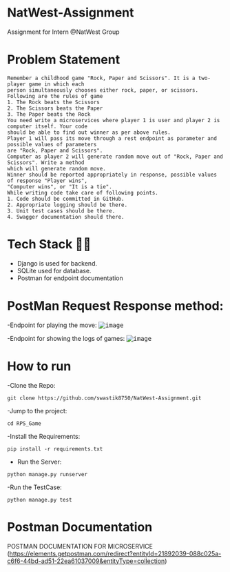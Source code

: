 # NatWest-Assignment
Assignment for Intern @NatWest Group

# Problem Statement

```
Remember a childhood game "Rock, Paper and Scissors". It is a two-player game in which each
person simultaneously chooses either rock, paper, or scissors.
Following are the rules of game
1. The Rock beats the Scissors
2. The Scissors beats the Paper
3. The Paper beats the Rock
You need write a microservices where player 1 is user and player 2 is computer itself. Your code
should be able to find out winner as per above rules.
Player 1 will pass its move through a rest endpoint as parameter and possible values of parameters
are "Rock, Paper and Scissors".
Computer as player 2 will generate random move out of "Rock, Paper and Scissors". Write a method
which will generate random move.
Winner should be reported appropriately in response, possible values of response "Player wins",
"Computer wins", or "It is a tie".
While writing code take care of following points.
1. Code should be committed in GitHub.
2. Appropriate logging should be there.
3. Unit test cases should be there.
4. Swagger documentation should there. 
```


# Tech Stack 🧑‍💻
- Django is used for backend.
- SQLite used for database.
- Postman for endpoint documentation


# PostMan Request Response method:

-Endpoint for playing the move:
<kbd>![image](https://user-images.githubusercontent.com/78960121/208525703-0e6faa57-95d4-4a22-984f-ea2ea77040b8.png)</kbd>

-Endpoint for showing the logs of games:
<kbd>![image](https://user-images.githubusercontent.com/78960121/208525909-e8d68c60-e60a-4b04-ae63-58888e4f622d.png)</kbd>


 # How to run
 
 -Clone the Repo:
 ```
 git clone https://github.com/swastik8750/NatWest-Assignment.git
 ```
 -Jump to the project:
 ```
 cd RPS_Game
 ```
 -Install the Requirements:
 ```
 pip install -r requirements.txt
 ```
 - Run the Server:
 ```
 python manage.py runserver
 ```
 -Run the TestCase:
  ```
 python manage.py test
 ```
 
 # Postman Documentation
POSTMAN DOCUMENTATION FOR MICROSERVICE (https://elements.getpostman.com/redirect?entityId=21892039-088c025a-c6f6-44bd-ad51-22ea61037009&entityType=collection)

